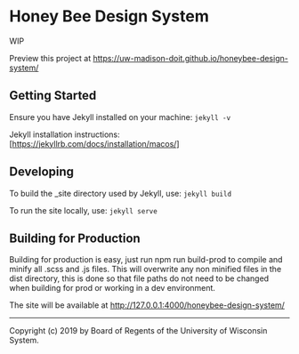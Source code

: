 # Honey Bee Design System

WIP

Preview this project at https://uw-madison-doit.github.io/honeybee-design-system/

## Getting Started

Ensure you have Jekyll installed on your machine: `jekyll -v` 

Jekyll installation instructions: [https://jekyllrb.com/docs/installation/macos/]

## Developing

To build the \_site directory used by Jekyll, use: `jekyll build`

To run the site locally, use: `jekyll serve`

## Building for Production
Building for production is easy, just run npm run build-prod to compile and minify all .scss and .js files. This will overwrite any non minified files in the dist directory, this is done so that file paths do not need to be changed when building for prod or working in a dev environment.

The site will be available at http://127.0.0.1:4000/honeybee-design-system/

---

Copyright (c) 2019 by Board of Regents of the University of Wisconsin System.
